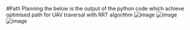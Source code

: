 #Path Planning
the below is the output of the python code which achieve optimised path for UAV traversal with RRT algorithm 
![image](https://github.com/user-attachments/assets/d3eafa35-d1aa-4cee-acf6-90c4d12afc4b)
![image](https://github.com/user-attachments/assets/440a9087-085f-4f72-8564-0f68202e0c4c)
![image](https://github.com/user-attachments/assets/f1ecfdc1-faa7-49f1-bf15-dc2db4cf8f15)

